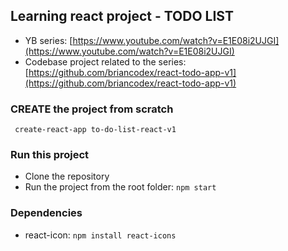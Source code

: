 ## Learning react project - TODO LIST

* YB series: [https://www.youtube.com/watch?v=E1E08i2UJGI](https://www.youtube.com/watch?v=E1E08i2UJGI)
* Codebase project related to the series: [https://github.com/briancodex/react-todo-app-v1](https://github.com/briancodex/react-todo-app-v1)

### CREATE the project from scratch
``` create-react-app to-do-list-react-v1```

### Run this project
* Clone the repository
* Run the project from the root folder: ```npm start```

### Dependencies
* react-icon: ```npm install react-icons```